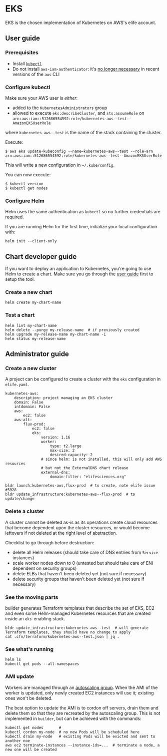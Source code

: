 # EKS

EKS is the chosen implementation of Kubernetes on AWS's elife account.

## User guide

### Prerequisites

- Install [`kubectl`](https://kubernetes.io/docs/tasks/tools/install-kubectl/)
- Do not install `aws-iam-authenticator`: it's [no longer necessary](https://docs.aws.amazon.com/cli/latest/reference/eks/get-token.html) in recent versions of the `aws` CLI

### Configure kubectl

Make sure your AWS user is _either_:

- added to the `KubernetesAdministrators` group
- allowed to execute `eks:describeCluster`, and `sts:assumeRole` on `arn:aws:iam::512686554592:role/kubernetes-aws--test--AmazonEKSUserRole`

where `kubernetes-aws--test` is the name of the stack containing the cluster.

Execute:

```
$ aws eks update-kubeconfig --name=kubernetes-aws--test --role-arn arn:aws:iam::512686554592:role/kubernetes-aws--test--AmazonEKSUserRole
```

This will write a new configuration in `~/.kube/config`.

You can now execute:
```
$ kubectl version
$ kubectl get nodes
```

### Configure Helm

Helm uses the same authentication as `kubectl` so no further credentials are required.

If you are running Helm for the first time, initialize your local configuration with:

```
helm init --client-only
```

## Chart developer guide

If you want to deploy an application to Kubernetes, you're going to use Helm to create a chart. Make sure you go through the [user guide](#user-guide) first to setup the tool.

### Create a new chart

```
helm create my-chart-name
```

### Test a chart

```
helm lint my-chart-name
helm delete --purge my-release-name  # if previously created
helm upgrade my-release-name my-chart-name -i
helm status my-release-name
```

## Administrator guide

### Create a new cluster

A project can be configured to create a cluster with the `eks` configuration in `elife.yaml`.

```
kubernetes-aws:
    description: project managing an EKS cluster
    domain: False
    intdomain: False
    aws:
        ec2: false
    aws-alt:
        flux-prod:
            ec2: false
            eks:
                version: 1.16
                worker:
                    type: t2.large
                    max-size: 2
                    desired-capacity: 2
                # since helm: is not installed, this will only add AWS resources
                # but not the ExternalDNS chart release
                external-dns:
                    domain-filter: "elifesciences.org"
```

```
bldr launch:kubernetes-aws,flux-prod  # to create, note elife issue #5928
bldr update_infrastructure:kubernetes-aws--flux-prod  # to update/change
```

### Delete a cluster

A cluster cannot be deleted as-is as its operations create cloud resources that become dependent upon the cluster resources, or would become leftovers if not deleted at the right level of abstraction.

Checklist to go through before destruction:

- delete all Helm releases (should take care of DNS entries from `Service` instances)
- scale worker nodes down to 0 (untested but should take care of ENI dependent on security groups)
- delete ELBs that haven't been deleted yet (not sure if necessary)
- delete security groups that haven't been deleted yet (not sure if necessary)

### See the moving parts

builder generates Terraform templates that describe the set of EKS, EC2 and even some Helm-managed Kubernetes resources that are created inside an `eks`-enabling stack.

```
bldr update_infrastructure:kubernetes-aws--test  # will generate Terraform templates, they should have no change to apply
cat .cfn/terraform/kubernetes-aws--test.json | jq .
```

### See what's running

```
helm ls
kubectl get pods --all-namespaces
```

### AMI update

Workers are managed through an [autoscaling group](https://docs.aws.amazon.com/autoscaling/ec2/userguide/AutoScalingGroup.html). When the AMI of the worker is updated, only newly created EC2 instances will use it; existing ones won't be deleted.

The best option to update the AMI is to cordon off servers, drain them and delete them so that they are recreated by the autoscaling group. This is not implemented in `builder`, but can be achieved with the commands:

```
kubectl get nodes       # 
kubectl cordon my-node  # no new Pods will be scheduled here
kubectl drain my-node   # existing Pods will be evicted and sent to another noe
aws ec2 terminate-instances --instance-ids=...  # terminate a node, a new one will be created
```
